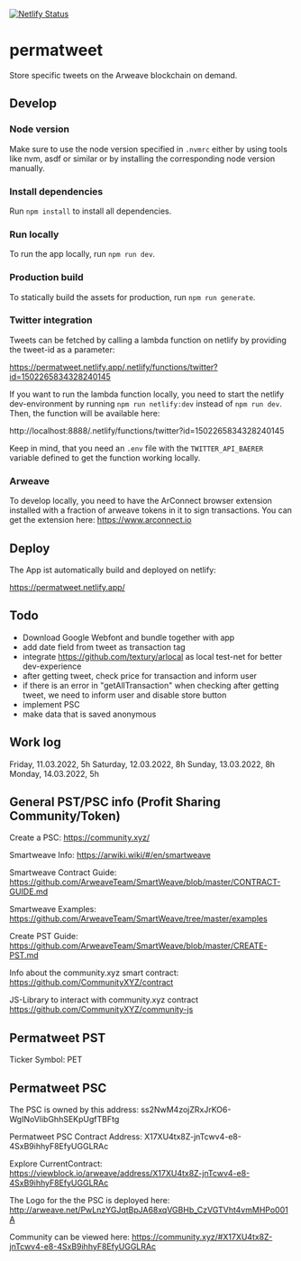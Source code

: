 [![Netlify Status](https://api.netlify.com/api/v1/badges/e2879cf9-93d8-4de0-b049-b2aa851f6045/deploy-status)](https://app.netlify.com/sites/epic-chandrasekhar-6e7cd4/deploys)

# permatweet

Store specific tweets on the Arweave blockchain on demand.

## Develop

### Node version

Make sure to use the node version specified in `.nvmrc` either by using tools like nvm, asdf or similar or by installing the corresponding node version manually.

### Install dependencies

Run `npm install` to install all dependencies.

### Run locally

To run the app locally, run `npm run dev`.

### Production build

To statically build the assets for production, run `npm run generate`.

### Twitter integration

Tweets can be fetched by calling a lambda function on netlify by providing the tweet-id as a parameter:

https://permatweet.netlify.app/.netlify/functions/twitter?id=1502265834328240145

If you want to run the lambda function locally, you need to start the netlify dev-environment by running `npm run netlify:dev` instead of `npm run dev`. Then, the function will be available here:

http://localhost:8888/.netlify/functions/twitter?id=1502265834328240145

Keep in mind, that you need an `.env` file with the `TWITTER_API_BAERER` variable defined to get the function working locally.

### Arweave

To develop locally, you need to have the ArConnect browser extension installed with a fraction of arweave tokens in it to sign transactions. You can get the extension here: https://www.arconnect.io

## Deploy

The App ist automatically build and deployed on netlify:

https://permatweet.netlify.app/


## Todo
- Download Google Webfont and bundle together with app
- add date field from tweet as transaction tag
- integrate https://github.com/textury/arlocal as  local test-net for better dev-experience
- after getting tweet, check price for transaction and inform user
- if there is an error in "getAllTransaction" when checking after getting tweet, we need to inform user and disable store button
- implement PSC
- make data that is saved anonymous

## Work log
Friday, 11.03.2022, 5h
Saturday, 12.03.2022, 8h
Sunday, 13.03.2022, 8h
Monday, 14.03.2022, 5h

## General PST/PSC info (Profit Sharing Community/Token)

Create a PSC: https://community.xyz/

Smartweave Info: https://arwiki.wiki/#/en/smartweave

Smartweave Contract Guide: https://github.com/ArweaveTeam/SmartWeave/blob/master/CONTRACT-GUIDE.md

Smartweave Examples: https://github.com/ArweaveTeam/SmartWeave/tree/master/examples

Create PST Guide: https://github.com/ArweaveTeam/SmartWeave/blob/master/CREATE-PST.md

Info about the community.xyz smart contract:
https://github.com/CommunityXYZ/contract

JS-Library to interact with community.xyz contract
https://github.com/CommunityXYZ/community-js

## Permatweet PST

Ticker Symbol: PET

## Permatweet PSC

The PSC is owned by this address: ss2NwM4zojZRxJrKO6-WgINoVlibGhhSEKpUgfTBFtg

Permatweet PSC Contract Address:
X17XU4tx8Z-jnTcwv4-e8-4SxB9ihhyF8EfyUGGLRAc

Explore CurrentContract: https://viewblock.io/arweave/address/X17XU4tx8Z-jnTcwv4-e8-4SxB9ihhyF8EfyUGGLRAc

The Logo for the the PSC is deployed here:
http://arweave.net/PwLnzYGJqtBpJA68xqVGBHb_CzVGTVht4vmMHPo001A

Community can be viewed here:
https://community.xyz/#X17XU4tx8Z-jnTcwv4-e8-4SxB9ihhyF8EfyUGGLRAc


